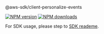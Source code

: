 @aws-sdk/client-personalize-events

[![NPM version](https://img.shields.io/npm/v/@aws-sdk/client-personalize-events/preview.svg)](https://www.npmjs.com/package/@aws-sdk/client-personalize-events)
[![NPM downloads](https://img.shields.io/npm/dm/@aws-sdk/client-personalize-events.svg)](https://www.npmjs.com/package/@aws-sdk/client-personalize-events)

For SDK usage, please step to [SDK reademe](https://github.com/aws/aws-sdk-js-v3).
